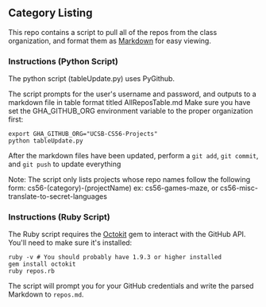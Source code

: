 ## Category Listing

This repo contains a script to pull all of the repos from the class organization, and format them as [Markdown](http://daringfireball.net/projects/markdown/)
for easy viewing.

### Instructions (Python Script)

The python script (tableUpdate.py) uses PyGithub.

The script prompts for the user's username and password, and outputs
to a markdown file in table format titled AllReposTable.md
Make sure you have set the GHA_GITHUB_ORG environment variable to the proper organization first: 
```
export GHA_GITHUB_ORG="UCSB-CS56-Projects"
python tableUpdate.py
```
After the markdown files have been updated, perform a `git add`, `git commit`, and `git push` to update everything

Note:
The script only lists projects whose repo names follow the following form: cs56-(category)-(projectName)
ex: cs56-games-maze, or cs56-misc-translate-to-secret-languages

### Instructions (Ruby Script)

The Ruby script requires the [Octokit](http://octokit.github.io/) gem to interact with the GitHub API. You'll need to make sure it's installed:

```
ruby -v # You should probably have 1.9.3 or higher installed
gem install octokit
ruby repos.rb
```

The script will prompt you for your GitHub credentials and write the parsed Markdown to `repos.md`.

